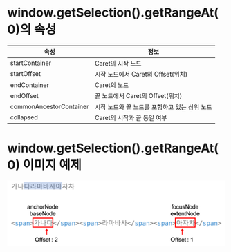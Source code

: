 # window.getSelection().getRangeAt(0)의 속성

| 속성 | 정보 |
| --- | --- |
| startContainer | Caret의 시작 노드 |
| startOffset | 시작 노드에서 Caret의 Offset(위치) |
| endContainer | Caret의  노드 |
| endOffset | 끝 노드에서 Caret의 Offset(위치) |
| commonAncestorContainer | 시작 노드와 끝 노드를 포함하고 있는 상위 노드 |
| collapsed | Caret의 시작과 끝 동일 여부 |

# window.getSelection().getRangeAt(0) 이미지 예제
![caret_range_img](./img1.png)
